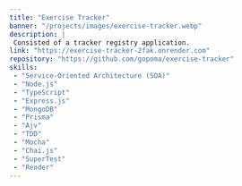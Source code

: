 ```yaml
---
title: "Exercise Tracker"
banner: "/projects/images/exercise-tracker.webp"
description: |
 Consisted of a tracker registry application.
link: "https://exercise-tracker-2fak.onrender.com"
repository: "https://github.com/gopoma/exercise-tracker"
skills:
 - "Service-Oriented Architecture (SOA)"
 - "Node.js"
 - "TypeScript"
 - "Express.js"
 - "MongoDB"
 - "Prisma"
 - "Ajv"
 - "TDD"
 - "Mocha"
 - "Chai.js"
 - "SuperTest"
 - "Render"
---
```

